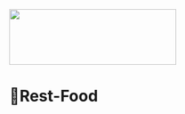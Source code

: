<img align="centre" width=300px height=100px src="https://media.giphy.com/media/TEnXkcsHrP4YedChhA/giphy.gif" />
<h1 align="centre">🍔Rest-Food</h1>